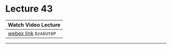 # Lecture 43

|Watch Video Lecture|
|---|
|[webex link](https://nirmauni.webex.com/nirmauni/ldr.php?RCID=074296e4a3eeabaef3aed536709e1908) `DzA6Ut6P`|

---

